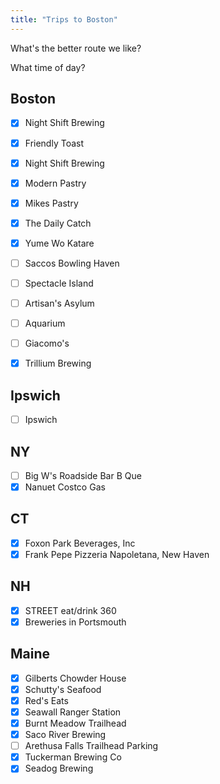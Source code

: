 ```yaml
---
title: "Trips to Boston"
---
```


What's the better route we like?

What time of day?

## Boston
- [X] Night Shift Brewing
- [X] Friendly Toast
- [X] Night Shift Brewing
- [X] Modern Pastry
- [X] Mikes Pastry
- [X] The Daily Catch
- [X] Yume Wo Katare
- [ ] Saccos Bowling Haven
- [ ] Spectacle Island
- [ ] Artisan's Asylum
- [ ] Aquarium
- [ ] Giacomo's
- [X] Trillium Brewing


## Ipswich

- [ ] Ipswich

## NY

- [ ] Big W's Roadside Bar B Que
- [X] Nanuet Costco Gas

## CT

- [X] Foxon Park Beverages, Inc
- [X] Frank Pepe Pizzeria Napoletana, New Haven

## NH
- [X] STREET eat/drink 360
- [X] Breweries in Portsmouth

## Maine

- [X] Gilberts Chowder House
- [X] Schutty's Seafood
- [X] Red's Eats
- [X] Seawall Ranger Station
- [X] Burnt Meadow Trailhead
- [X] Saco River Brewing
- [ ] Arethusa Falls Trailhead Parking
- [X] Tuckerman Brewing Co
- [X] Seadog Brewing
